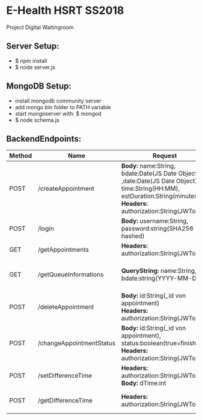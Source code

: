 # E-Health HSRT SS2018
Project Digital Waitingroom

## Server Setup:
* $ npm install
* $ node server.js

## MongoDB Setup:
* install mongodb community server
* add mongo bin folder to PATH variable
* start mongoserver with: $ mongod
* $ node schema.js

## BackendEndpoints:

| Method        | Name               | Request  | Response |
| ------------- | ------------------ | -------- | -------- |
| POST          | /createAppointment | **Body:** name:String, bdate:Date(JS Date Object) ,date:Date(JS Date Object), time:String(HH:MM), estDuration:String(minutes) </br> **Headers:** authorization:String(JWToken) | HTTP Status code: 200 OK |
| POST          | /login             | **Body:** username:String, password:string(SHA256 hashed) | 200 OK + JWToken |
| GET           | /getAppointments   | **Headers:** authorization:String(JWToken) | Appointment[] |
| GET           | /getQueueInformations  | **QueryString:** name:String, bdate:string(YYYY-MM-DD)  | JSON with position, appointmentTime, delayDuration |
| POST		      | /deleteAppointment | **Body:** id:String(_id von appointment) </br> **Headers:** authorization:String(JWToken)| 200 OK |
| POST          | /changeAppointmentStatus | **Body:** id:String(_id von appointment), status:boolean(true=finished)</br>**Headers:** authorization:String(JWToken)| 200 OK |
| POST          | /setDifferenceTime | **Headers:** authorization:String(JWToken) </br> **Body:** dTime:int | valid=200 OK; notValid=401 UNAUTHORIZED |
| POST          | /getDifferenceTime | **Headers:** authorization:String(JWToken)  |  valid=200 OK; notValid=401 UNAUTHORIZED |
